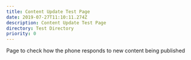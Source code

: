 ```yaml
---
title: Content Update Test Page
date: 2019-07-27T11:10:11.274Z
description: Content Update Test Page
directory: Test Directory
priority: 0
---
```

Page to check how the phone responds to new content being published
